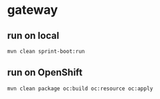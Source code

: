 # gateway

## run on local
```
mvn clean sprint-boot:run
```

## run on OpenShift
```
mvn clean package oc:build oc:resource oc:apply
```

